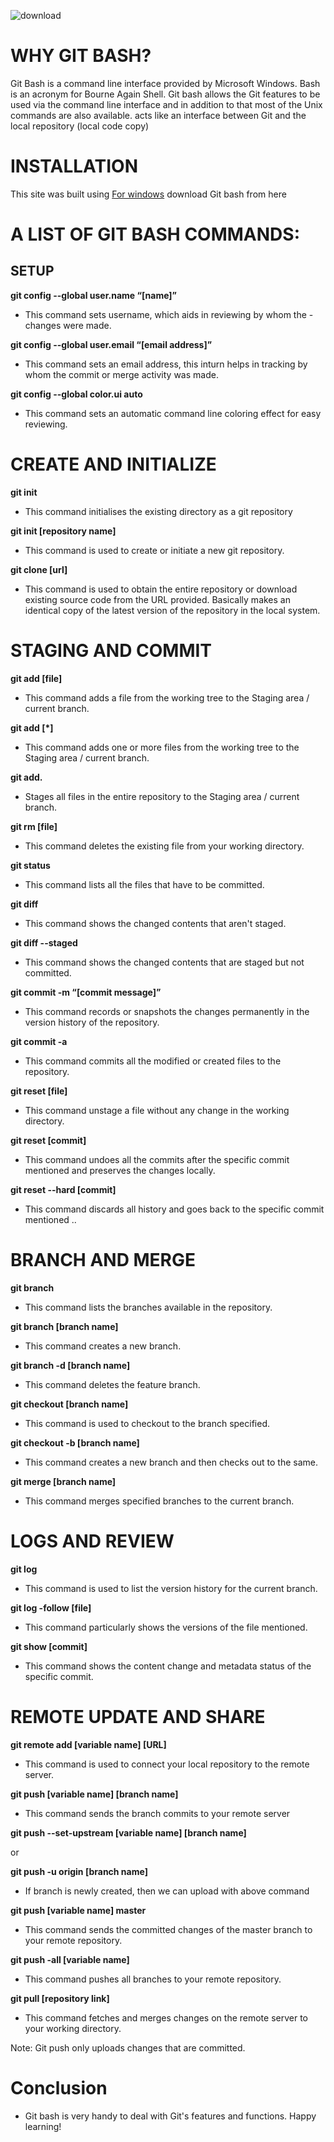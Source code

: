    ![download](https://user-images.githubusercontent.com/37225357/211137423-206f6ff4-4b92-417a-ad5c-9bde536d9634.png)


   # WHY GIT BASH? 
   Git Bash is a command line interface provided by Microsoft Windows. Bash is an acronym for Bourne Again Shell. Git bash allows the Git features to be used via the command line interface and in addition to that most of the Unix commands are also available. acts like an interface between Git and the local repository (local code copy)
   
   # INSTALLATION

   This site was built using [For windows](https://gitforwindows.org/) download Git bash from here

   # A LIST OF GIT BASH COMMANDS:
   ## SETUP 
   **git config --global user.name “[name]”**

   - This command sets username, which aids in reviewing by whom the - changes were made. 

   **git config --global user.email “[email address]”**

   - This command sets an email address, this inturn helps in tracking by whom the commit or merge activity was made.

   **git config --global color.ui auto**

   - This command sets an automatic command line coloring effect for easy reviewing.  

   # CREATE AND INITIALIZE  
   **git init**

   - This command initialises the existing directory as a git repository

   **git init [repository name]**

   - This command is used to create or initiate a new git repository.

   **git clone [url]**

   - This command is used to obtain the entire repository or download existing source code from the URL provided. Basically makes an identical copy of the latest version of the repository in the local system.

   # STAGING AND COMMIT
   **git add [file]**

   - This command adds a file from the working tree to the Staging area / current branch.

   **git add [*]**

   - This command adds one or more files from the working tree to the Staging area / current branch.

   **git add.**

   - Stages all files in the entire repository to the Staging area / current branch.

   **git rm [file]**

   - This command deletes the existing file from your working directory.

   **git status**

   - This command lists all the files that have to be committed.

   **git diff** 

   - This command shows the changed contents that aren't staged.

   **git diff --staged** 

   - This command shows the changed contents that are staged but not committed.

   **git commit -m “[commit message]”**

   - This command records or snapshots the changes permanently in the version history of the repository.

   **git commit -a**

   - This command commits all the modified or created files to the repository.

   **git reset [file]**

   - This command unstage a file without any change in the working directory.

   **git reset [commit]**

   - This command undoes all the commits after the specific commit mentioned and preserves the changes locally.

   **git reset --hard [commit]**

   - This command discards all history and goes back to the specific commit mentioned ..

   # BRANCH AND MERGE
   **git branch**

   - This command lists the branches available in the repository.

   **git branch [branch name]**

   - This command creates a new branch.

   **git branch -d [branch name]**

   - This command deletes the feature branch.

   **git checkout [branch name]**

   - This command is used to checkout to the branch specified.

   **git checkout -b [branch name]**

   - This command creates a new branch and then checks out to the same.

   **git merge [branch name]**

   - This command merges specified branches to the current branch.

   # LOGS AND REVIEW
   **git log**

   - This command is used to list the version history for the current branch.

   **git log -follow [file]**

   - This command particularly shows the versions of the file mentioned.

   **git show [commit]**

   - This command shows the content change and metadata status of the specific commit. 

   # REMOTE UPDATE AND SHARE
   **git remote add [variable name] [URL]**

   - This command is used to connect your local repository to the remote server.

   **git push [variable name] [branch name]**

   - This command sends the branch commits to your remote server

   **git push --set-upstream [variable name] [branch name]**

   or 

   **git push -u origin [branch name]**

   - If branch is newly created, then we can upload with above command 

   **git push [variable name] master**

   - This command sends the committed changes of the master branch to your remote repository.

   **git push -all [variable name]**

   * This command pushes all branches to your remote repository.

   **git pull [repository link]**

   - This command fetches and merges changes on the remote server to your working directory. 

   Note: Git push only uploads changes that are committed.

   # Conclusion
   - Git bash is very handy to deal with Git's features and functions. Happy learning!

